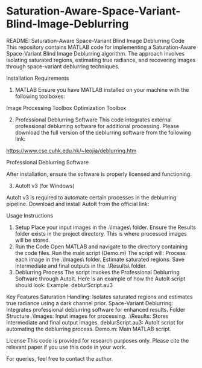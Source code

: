 # Saturation-Aware-Space-Variant-Blind-Image-Deblurring
README: Saturation-Aware Space-Variant Blind Image Deblurring Code
This repository contains MATLAB code for implementing a Saturation-Aware Space-Variant Blind Image Deblurring algorithm. The approach involves isolating saturated regions, estimating true radiance, and recovering images through space-variant deblurring techniques.

Installation Requirements
1. MATLAB
Ensure you have MATLAB installed on your machine with the following toolboxes:

Image Processing Toolbox
Optimization Toolbox 

2. Professional Deblurring Software
This code integrates external professional deblurring software for additional processing. Please download the full version of the deblurring software from the following link:

https://www.cse.cuhk.edu.hk/~leojia/deblurring.htm

Professional Deblurring Software

After installation, ensure the software is properly licensed and functioning.

3. AutoIt v3 (for Windows)

AutoIt v3 is required to automate certain processes in the deblurring pipeline. Download and install AutoIt from the official link:


Usage Instructions
1. Setup
Place your input images in the .\Images\ folder. 
Ensure the Results folder exists in the project directory. This is where processed images will be stored.
2. Run the Code
Open MATLAB and navigate to the directory containing the code files.
Run the main script (Demo.m)
The script will:
Process each image in the .\Images\ folder.
Estimate saturated regions.
Save intermediate and final outputs in the .\Results\ folder.
3. Deblurring Process
The script invokes the Professional Deblurring Software through AutoIt.
Here is an example of how the AutoIt script should look:
Example: deblurScript.au3 

Key Features
Saturation Handling: Isolates saturated regions and estimates true radiance using a dark channel prior.
Space-Variant Deblurring: Integrates professional deblurring software for enhanced results.
Folder Structure
.\Images\: Input images for processing.
.\Results\: Stores intermediate and final output images.
deblurScript.au3: AutoIt script for automating the deblurring process.
Demo.m: Main MATLAB script.

License
This code is provided for research purposes only. Please cite the relevant paper if you use this code in your work.

For queries, feel free to contact the author.
